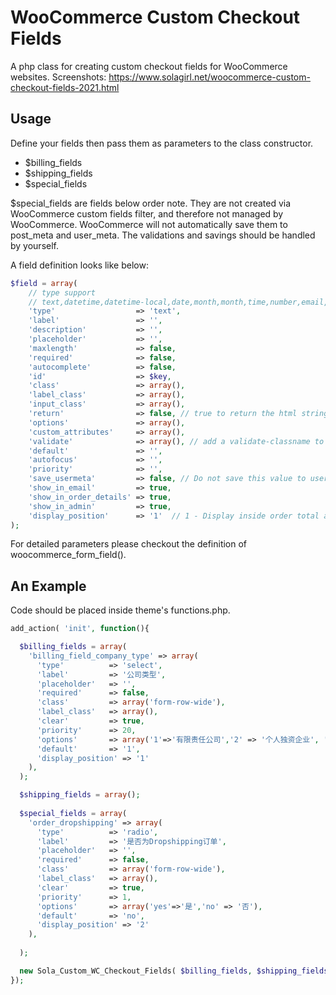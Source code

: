 # WooCommerce Custom Checkout Fields
A php class for creating custom checkout fields for WooCommerce websites.
Screenshots: https://www.solagirl.net/woocommerce-custom-checkout-fields-2021.html
## Usage
Define your fields then pass them as parameters to the class constructor.
* $billing_fields
* $shipping_fields
* $special_fields

$special_fields are fields below order note. They are not created via WooCommerce custom fields filter, and therefore not managed by WooCommerce. WooCommerce will not automatically save them to post_meta and user_meta. The validations and savings should be handled by yourself.

A field definition looks like below:
```php
$field = array(
	// type support 
	// text,datetime,datetime-local,date,month,month,time,number,email,url,tel,checkbox,textarea,hidden,select,radio,state,country
	'type'                  => 'text', 
	'label'                 => '',
	'description'           => '',
	'placeholder'           => '',
	'maxlength'             => false,
	'required'              => false,
	'autocomplete'          => false,
	'id'                    => $key,
	'class'                 => array(),
	'label_class'           => array(),
	'input_class'           => array(),
	'return'                => false, // true to return the html string
	'options'               => array(),
	'custom_attributes'     => array(),
	'validate'              => array(), // add a validate-classname to the field, could be used to do custom validation
	'default'               => '',
	'autofocus'             => '',
	'priority'              => '',
	'save_usermeta'         => false, // Do not save this value to usermeta
	'show_in_email'         => true,
	'show_in_order_details' => true,
	'show_in_admin'         => true,
	'display_position'      => '1'  // 1 - Display inside order total after shipping method | - Display after order total
);
```

For detailed parameters please checkout the definition of woocommerce_form_field().

## An Example
Code should be placed inside theme's functions.php.

```php
add_action( 'init', function(){

  $billing_fields = array(
    'billing_field_company_type' => array(
      'type'          => 'select',
      'label'         => '公司类型',
      'placeholder'   => '',
      'required'      => false,
      'class'         => array('form-row-wide'),
      'label_class'   => array(),
      'clear'         => true,
      'priority'      => 20,
      'options'       => array('1'=>'有限责任公司','2' => '个人独资企业', '3' => '外商独资公司'),
      'default'       => '1',
      'display_position' => '1'
    ),
  );

  $shipping_fields = array();
  
  $special_fields = array(
    'order_dropshipping' => array(
      'type'          => 'radio',
      'label'         => '是否为Dropshipping订单',
      'placeholder'   => '',
      'required'      => false,
      'class'         => array('form-row-wide'),
      'label_class'   => array(),
      'clear'         => true,
      'priority'      => 1,
      'options'       => array('yes'=>'是','no' => '否'),
      'default'       => 'no',
      'display_position' => '2'
    ),
    
  );

  new Sola_Custom_WC_Checkout_Fields( $billing_fields, $shipping_fields, $special_fields );
});
```

